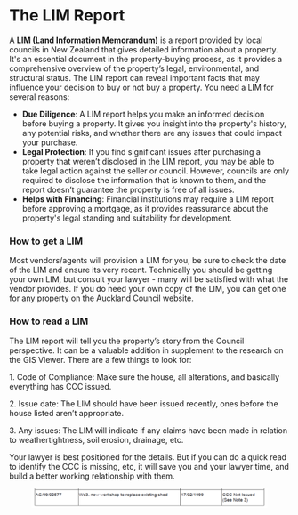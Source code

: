 # The LIM Report

A **LIM (Land Information Memorandum)** is a report provided by local councils in New Zealand that gives detailed information about a property. It's an essential document in the property-buying process, as it provides a comprehensive overview of the property’s legal, environmental, and structural status. The LIM report can reveal important facts that may influence your decision to buy or not buy a property. You need a LIM for several reasons:

* **Due Diligence**: A LIM report helps you make an informed decision before buying a property. It gives you insight into the property's history, any potential risks, and whether there are any issues that could impact your purchase.
* **Legal Protection**: If you find significant issues after purchasing a property that weren’t disclosed in the LIM report, you may be able to take legal action against the seller or council. However, councils are only required to disclose the information that is known to them, and the report doesn’t guarantee the property is free of all issues.
* **Helps with Financing**: Financial institutions may require a LIM report before approving a mortgage, as it provides reassurance about the property's legal standing and suitability for development.

### How to get a LIM

Most vendors/agents will provision a LIM for you, be sure to check the date of the LIM and ensure its very recent. Technically you should be getting your own LIM, but consult your lawyer - many will be satisfied with what the vendor provides. If you do need your own copy of the LIM, you can get one for any property on the Auckland Council website.

### How to read a LIM

The LIM report will tell you the property’s story from the Council perspective. It can be a valuable addition in supplement to the research on the GIS Viewer. There are a few things to look for:

1\.       Code of Compliance: Make sure the house, all alterations, and basically everything has CCC issued.

2\.       Issue date: The LIM should have been issued recently, ones before the house listed aren’t appropriate.

3\.       Any issues: The LIM will indicate if any claims have been made in relation to weathertightness, soil erosion, drainage, etc.

Your lawyer is best positioned for the details. But if you can do a quick read to identify the CCC is missing, etc, it will save you and your lawyer time, and build a better working relationship with them.

<figure><img src="../../.gitbook/assets/image (22).png" alt=""><figcaption></figcaption></figure>
